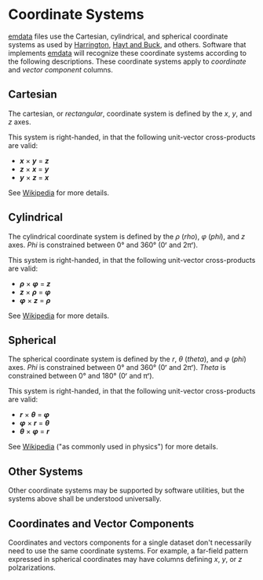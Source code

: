 # Coordinate Systems
[emdata][1] files use the Cartesian, cylindrical, and spherical coordinate systems as used by [Harrington][2], [Hayt and Buck][3], and others. Software that implements [emdata][1] will recognize these coordinate systems according to the following descriptions. These coordinate systems apply to _coordinate_ and _vector component_ columns.

## Cartesian
The cartesian, or _rectangular_, coordinate system is defined by the _x_, _y_, and _z_ axes.

This system is right-handed, in that the following unit-vector cross-products are valid:
* **_x_** × **_y_** = **_z_**
* **_z_** × **_x_** = **_y_**
* **_y_** × **_z_** = **_x_**

See [Wikipedia][4] for more details.

## Cylindrical
The cylindrical coordinate system is defined by the _ρ_ (_rho_), _φ_ (_phi_), and _z_ axes. _Phi_ is constrained between 0° and 360° (0ʳ and 2πʳ). 

This system is right-handed, in that the following unit-vector cross-products are valid:
* **_ρ_** × **_φ_** = **_z_**
* **_z_** × **_ρ_** = **_φ_**
* **_φ_** × **_z_** = **_ρ_**

See [Wikipedia][5] for more details.

## Spherical
The spherical coordinate system is defined by the _r_, _θ_ (_theta_), and _φ_ (_phi_) axes. _Phi_ is constrained between 0° and 360° (0ʳ and 2πʳ). _Theta_ is constrained between 0° and 180° (0ʳ and πʳ).

This system is right-handed, in that the following unit-vector cross-products are valid:
* **_r_** × **_θ_** = **_φ_**
* **_φ_** × **_r_** = **_θ_**
* **_θ_** × **_φ_** = **_r_**

See [Wikipedia][6] ("as commonly used in physics") for more details.

## Other Systems
Other coordinate systems may be supported by software utilities, but the systems above shall be understood universally.

## Coordinates and Vector Components
Coordinates and vectors components for a single dataset don't necessarily need to use the same coordinate systems. For example, a far-field pattern expressed in spherical coordinates may have columns defining _x_, _y_, or _z_ polzarizations.

[1]:https://github.com/finitemobius/emdata
[2]:https://www.amazon.com/Time-Harmonic-Electromagnetic-Fields-Roger-Harrington/dp/047120806X
[3]:https://www.amazon.com/Engineering-Electromagnetics-William-Hayt/dp/0073380660
[4]:https://en.wikipedia.org/wiki/Cartesian_coordinate_system#Three_dimensions
[5]:https://en.wikipedia.org/wiki/Cylindrical_coordinate_system
[6]:https://en.wikipedia.org/wiki/Spherical_coordinate_system